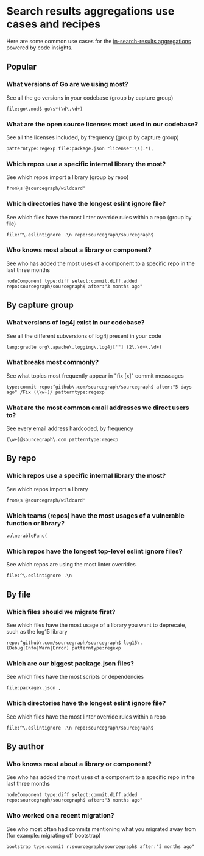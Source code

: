 # Search results aggregations use cases and recipes

Here are some common use cases for the [in-search-results aggregations](../explanations/search_results_aggregations.md) powered by code insights. 

## Popular

### What versions of Go are we using most? 
See all the go versions in your codebase (group by capture group)
```sgquery
file:go\.mod$ go\s*(\d\.\d+)
```

### What are the open source licenses most used in our codebase? 
See all the licenses included, by frequency (group by capture group)
```sgquery
patterntype:regexp file:package.json "license":\s(.*),
```

### Which repos use a specific internal library the most?
See which repos import a library (group by repo) 
```sguqery
from\s'@sourcegraph/wildcard'
```

### Which directories have the longest eslint ignore file? 
See which files have the most linter override rules within a repo (group by file)
```sgquery
file:^\.eslintignore .\n repo:sourcegraph/sourcegraph$
```

### Who knows most about a library or component? 
See who has added the most uses of a component to a specific repo in the last three months
```sgquery
nodeComponent type:diff select:commit.diff.added repo:sourcegraph/sourcegraph$ after:"3 months ago"
```


## By capture group

### What versions of log4j exist in our codebase?
See all the different subversions of log4j present in your code 
```sgquery
lang:gradle org\.apache\.logging\.log4j['"] (2\.\d+\.\d+)
```

### What breaks most commonly? 
See what topics most frequently appear in "fix [x]" commit messsages
```sgquery
type:commit repo:^github\.com/sourcegraph/sourcegraph$ after:"5 days ago" /Fix (\\w+)/ patterntype:regexp
```

### What are the most common email addresses we direct users to?
See every email address hardcoded, by frequency
```sgquery
(\w+)@sourcegraph\.com patterntype:regexp
```


## By repo 

### Which repos use a specific internal library the most?
See which repos import a library 
```sguqery
from\s'@sourcegraph/wildcard'
```

### Which teams (repos) have the most usages of a vulnerable function or library? 
```sgquery
vulnerableFunc(
```

### Which repos have the longest top-level eslint ignore files? 
See which repos are using the most linter overrides
```sgquery
file:^\.eslintignore .\n
```


## By file

### Which files should we migrate first? 
See which files have the most usage of a library you want to deprecate, such as the log15 library
```sgquery
repo:^github\.com/sourcegraph/sourcegraph$ log15\.(Debug|Info|Warn|Error) patterntype:regexp
```

### Which are our biggest package.json files? 
See which files have the most scripts or dependencies
```sgquery
file:package\.json ,
```

### Which directories have the longest eslint ignore file? 
See which files have the most linter override rules within a repo
```sgquery
file:^\.eslintignore .\n repo:sourcegraph/sourcegraph$
```


## By author

### Who knows most about a library or component? 
See who has added the most uses of a component to a specific repo in the last three months
```sgquery
nodeComponent type:diff select:commit.diff.added repo:sourcegraph/sourcegraph$ after:"3 months ago"
```

### Who worked on a recent migration? 
See who most often had commits mentioning what you migrated away from (for example: migrating off bootstrap)
```sgquery
bootstrap type:commit r:sourcegraph/sourcegraph$ after:"3 months ago"
```